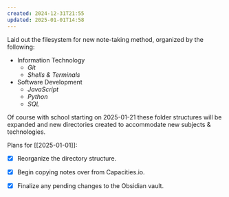 ```yaml
---
created: 2024-12-31T21:55
updated: 2025-01-01T14:58
---
```

Laid out the filesystem for new note-taking method, organized by the following:

- Information Technology
	- *Git*
	- *Shells & Terminals*
- Software Development
	- *JavaScript*
	- *Python*
	- *SQL*

Of course with school starting on 2025-01-21 these folder structures will be expanded and new directories created to accommodate new subjects & technologies.

Plans for [[2025-01-01]]:
- [x] Reorganize the directory structure.
- [x] Begin copying notes over from Capacities.io.
- [x] Finalize any pending changes to the Obsidian vault.

